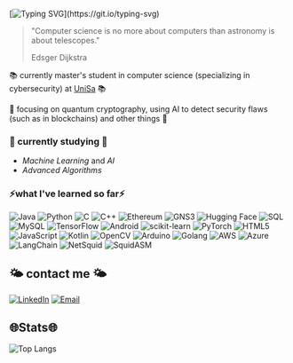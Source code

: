 [![Typing SVG](https://readme-typing-svg.demolab.com?font=Dancing+Script&size=30&pause=1000&color=F76293&width=435&lines=I'm+Maria+Caterina;Welcome+to+my+GitHub!)](https://git.io/typing-svg)
> "Computer science is no more about computers than astronomy is about telescopes."
>
> Edsger Dijkstra

📚 currently master's student in computer science (specializing in cybersecurity) at [UniSa](https://www.unisa.it) 📚

🩵 focusing on quantum cryptography, using AI to detect security flaws (such as in blockchains) and other things 🩵

### 🌱 currently studying 🌱 
- *Machine Learning* and *AI*
- *Advanced Algorithms*
  
### ⚡️what I've learned so far⚡️

![Java](https://img.shields.io/badge/Java-007396?style=for-the-badge&logo=java&logoColor=white)
![Python](https://img.shields.io/badge/Python-3776AB?style=for-the-badge&logo=python&logoColor=white)
![C](https://img.shields.io/badge/C-00599C?style=for-the-badge&logo=c&logoColor=white)
![C++](https://img.shields.io/badge/C++-00599C?style=for-the-badge&logo=c%2B%2B&logoColor=white)
![Ethereum](https://img.shields.io/badge/Ethereum-3C3C3D?style=for-the-badge&logo=ethereum&logoColor=white)
![GNS3](https://img.shields.io/badge/GNS3-0078D7?style=for-the-badge&logo=gns3&logoColor=white)
![Hugging Face](https://img.shields.io/badge/HuggingFace-fcc91c?style=for-the-badge&logo=huggingface&logoColor=white)
![SQL](https://img.shields.io/badge/SQL-003B57?style=for-the-badge&logo=databricks&logoColor=white)
![MySQL](https://img.shields.io/badge/MySQL-4479A1?style=for-the-badge&logo=mysql&logoColor=white)
![TensorFlow](https://img.shields.io/badge/TensorFlow-FF6F00?style=for-the-badge&logo=tensorflow&logoColor=white)
![Android](https://img.shields.io/badge/Android-3DDC84?style=for-the-badge&logo=android&logoColor=white)
![scikit-learn](https://img.shields.io/badge/scikit--learn-F7931E?style=for-the-badge&logo=scikit-learn&logoColor=white)
![PyTorch](https://img.shields.io/badge/PyTorch-EE4C2C?style=for-the-badge&logo=pytorch&logoColor=white)
![HTML5](https://img.shields.io/badge/HTML5-E34F26?style=for-the-badge&logo=html5&logoColor=white)
![JavaScript](https://img.shields.io/badge/JavaScript-F7DF1E?style=for-the-badge&logo=javascript&logoColor=black)
![Kotlin](https://img.shields.io/badge/Kotlin-0095D5?style=for-the-badge&logo=kotlin&logoColor=white)
![OpenCV](https://img.shields.io/badge/OpenCV-5C3EE8?style=for-the-badge&logo=opencv&logoColor=white)
![Arduino](https://img.shields.io/badge/Arduino-00979D?style=for-the-badge&logo=arduino&logoColor=white)
![Golang](https://img.shields.io/badge/Golang-00ADD8?style=for-the-badge&logo=go&logoColor=white)
![AWS](https://img.shields.io/badge/AWS-FF9900?style=for-the-badge&logo=amazonaws&logoColor=white)
![Azure](https://img.shields.io/badge/Azure-0078D4?style=for-the-badge&logo=microsoftazure&logoColor=white)
![LangChain](https://img.shields.io/badge/LangChain-2D3436?style=for-the-badge&logo=data:image/png;base64,iVBORw0KGgoAAAANSUhEUgAAACAAAAAgCAYAAABzenr0AAABLUlEQVRYR+2XgQ3CMAxF36xgZ2AkbGIH+KSOjFHYAWMr5hxAvog7D7GGzQUfqoyHEoXbMbMyJwIjPQA4xwcY0NxjyFUGsQSJvXIAkcAAQcwGOaL00MsLNjzJHgZoJY3JAE8ZlbrTZaqNkVRbrNAOTC6sxzTzAHyaN5ZKke9SAycXg4I0BRBfgG8A1KlmYNTLw7A1CjDi4IqyiOUvI1fhv6ovDB2x8/8JAC2Ylw7CuOA93eKNydDWCj6M47Mce+yC/yj8DWH6CYDAABkG6o0B+b/eHu65AzgWqlDeE/hs6KED3ldIJytftxPKRXAJglUev+EnMO3Rxj8G/XgE7BKPdzHEBAAAAAElFTkSuQmCC&logoColor=white)
![NetSquid](https://img.shields.io/badge/NetSquid-2E86C1?style=for-the-badge&logo=data:image/png;base64,iVBORw0KGgoAAAANSUhEUgAAACAAAAAgCAYAAABzenr0AAABLUlEQVRYR+2XgQ3CMAxF36xgZ2AkbGIH+KSOjFHYAWMr5hxAvog7D7GGzQUfqoyHEoXbMbMyJwIjPQA4xwcY0NxjyFUGsQSJvXIAkcAAQcwGOaL00MsLNjzJHgZoJY3JAE8ZlbrTZaqNkVRbrNAOTC6sxzTzAHyaN5ZKke9SAycXg4I0BRBfgG8A1KlmYNTLw7A1CjDi4IqyiOUvI1fhv6ovDB2x8/8JAC2Ylw7CuOA93eKNydDWCj6M47Mce+yC/yj8DWH6CYDAABkG6o0B+b/eHu65AzgWqlDeE/hs6KED3ldIJytftxPKRXAJglUev+EnMO3Rxj8G/XgE7BKPdzHEBAAAAAElFTkSuQmCC&logoColor=white)
![SquidASM](https://img.shields.io/badge/SquidASM-148F77?style=for-the-badge&logo=data:image/png;base64,iVBORw0KGgoAAAANSUhEUgAAACAAAAAgCAYAAABzenr0AAABLUlEQVRYR+2XgQ3CMAxF36xgZ2AkbGIH+KSOjFHYAWMr5hxAvog7D7GGzQUfqoyHEoXbMbMyJwIjPQA4xwcY0NxjyFUGsQSJvXIAkcAAQcwGOaL00MsLNjzJHgZoJY3JAE8ZlbrTZaqNkVRbrNAOTC6sxzTzAHyaN5ZKke9SAycXg4I0BRBfgG8A1KlmYNTLw7A1CjDi4IqyiOUvI1fhv6ovDB2x8/8JAC2Ylw7CuOA93eKNydDWCj6M47Mce+yC/yj8DWH6CYDAABkG6o0B+b/eHu65AzgWqlDeE/hs6KED3ldIJytftxPKRXAJglUev+EnMO3Rxj8G/XgE7BKPdzHEBAAAAAElFTkSuQmCC&logoColor=white)


## 🌤️ contact me 🌤️

[![LinkedIn](https://img.shields.io/badge/LinkedIn-0077B5?style=for-the-badge&logo=linkedin&logoColor=white)](https://www.linkedin.com/in/mariacaterinadaloia/)
[![Email](https://img.shields.io/badge/Email-D14836?style=for-the-badge&logo=gmail&logoColor=white)](mailto:mariacaterinadaloia@gmail.com)

## 🌐Stats🌐
![Top Langs](https://github-readme-stats.vercel.app/api/top-langs/?username=mariacaterinadaloia&hide_progress=true)
